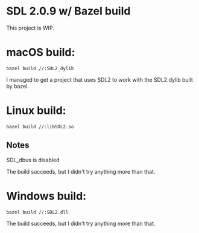 # SDL 2.0.9 w/ Bazel build

This project is WIP.

# macOS build:

```
bazel build //:SDL2_dylib
```

I managed to get a project that uses SDL2 to work with the SDL2.dylib built by bazel.

# Linux build:
```
bazel build //:libSDL2.so
```

## Notes
SDL_dbus is disabled

The build succeeds, but I didn't try anything more than that.

# Windows build:

```
bazel build //:SDL2.dll
```

The build succeeds, but I didn't try anything more than that.